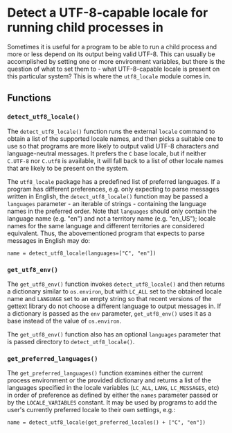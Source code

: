 # Detect a UTF-8-capable locale for running child processes in

Sometimes it is useful for a program to be able to run a child process and
more or less depend on its output being valid UTF-8. This can usually be
accomplished by setting one or more environment variables, but there is
the question of what to set them to - what UTF-8-capable locale is present
on this particular system? This is where the `utf8_locale` module comes in.

## Functions

### `detect_utf8_locale()`

The `detect_utf8_locale()` function runs the external `locale` command to
obtain a list of the supported locale names, and then picks a suitable one to
use so that programs are more likely to output valid UTF-8 characters and
language-neutral messages. It prefers the `C` base locale, but if neither
`C.UTF-8` nor `C.utf8` is available, it will fall back to a list of other
locale names that are likely to be present on the system.

The `utf8_locale` package has a predefined list of preferred languages.
If a program has different preferences, e.g. only expecting to parse
messages written in English, the `detect_utf8_locale()` function may be
passed a `languages` parameter - an iterable of strings - containing
the language names in the preferred order. Note that `languages` should
only contain the language name (e.g. "en") and not a territory name
(e.g. "en\_US"); locale names for the same language and different
territories are considered equivalent. Thus, the abovementioned program
that expects to parse messages in English may do:

    name = detect_utf8_locale(languages=["C", "en"])

### `get_utf8_env()`

The `get_utf8_env()` function invokes `detect_utf8_locale()` and then returns
a dictionary similar to `os.environ`, but with `LC_ALL` set to the obtained
locale name and `LANGUAGE` set to an empty string so that recent versions of
the gettext library do not choose a different language to output messages in.
If a dictionary is passed as the `env` parameter, `get_utf8_env()` uses it as
a base instead of the value of `os.environ`.

The `get_utf8_env()` function also has an optional `languages` parameter that
is passed directory to `detect_utf8_locale()`.

### `get_preferred_languages()`

The `get_preferred_languages()` function examines either the current process
environment or the provided dictionary and returns a list of the languages
specified in the locale variables (`LC_ALL`, `LANG`, `LC_MESSAGES`, etc) in
order of preference as defined by either the `names` parameter passed or
by the `LOCALE_VARIABLES` constant. It may be used by programs to add
the user's currently preferred locale to their own settings, e.g.:

    name = detect_utf8_locale(get_preferred_locales() + ["C", "en"])
